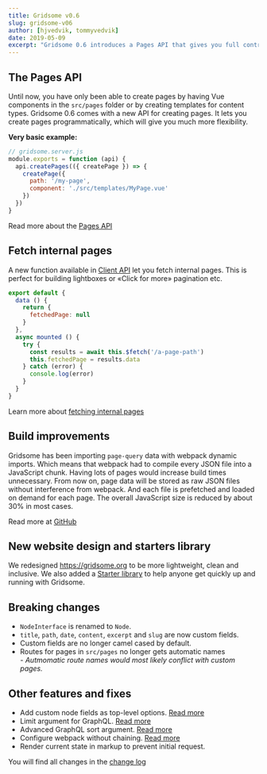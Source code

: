 ```yaml
---
title: Gridsome v0.6
slug: gridsome-v06
author: [hjvedvik, tommyvedvik]
date: 2019-05-09
excerpt: "Gridsome 0.6 introduces a Pages API that gives you full control of page creation. It also has an API that let you fetch internal pages into other pages and components. Perfect for lightboxes or «Click for more» pagination etc."
---
```


## The Pages API

Until now, you have only been able to create pages by having Vue components in the `src/pages` folder or by creating templates for content types. Gridsome 0.6 comes with a new API for creating pages. It lets you create pages programmatically, which will give you much more flexibility.

**Very basic example:**

```js
// gridsome.server.js
module.exports = function (api) {
  api.createPages(({ createPage }) => {
    createPage({
      path: '/my-page',
      component: './src/templates/MyPage.vue'
    })
  })
}
```

Read more about the [Pages API](/docs/pages-api)

## Fetch internal pages
A new function available in [Client API](/docs/client-api) let you fetch internal pages. This is perfect for building lightboxes or «Click for more» pagination etc.

```js
export default {
  data () {
    return {
      fetchedPage: null
    }
  },
  async mounted () {
    try {
      const results = await this.$fetch('/a-page-path')
      this.fetchedPage = results.data
    } catch (error) {
      console.log(error)
    }
  }
}
```

Learn more about [fetching internal pages](/docs/client-side-data)

## Build improvements

Gridsome has been importing `page-query` data with webpack dynamic imports. Which means that webpack had to compile every JSON file into a JavaScript chunk. Having lots of pages would increase build times unnecessary. From now on, page data will be stored as raw JSON files without interference from webpack. And each file is prefetched and loaded on demand for each page. The overall JavaScript size is reduced by about 30% in most cases.

Read more at [GitHub](https://github.com/gridsome/gridsome/pull/248)

## New website design and starters library

We redesigned https://gridsome.org to be more lightweight, clean and inclusive. We also added a [Starter library](/starters) to help anyone get quickly up and running with Gridsome.

## Breaking changes

- `NodeInterface` is renamed to `Node`.
- `title`, `path`, `date`, `content`, `excerpt` and `slug` are now custom fields.
- Custom fields are no longer camel cased by default.
- Routes for pages in `src/pages` no longer gets automatic names  
  *- Autmomatic route names would most likely conflict with custom pages.*

## Other features and fixes

- Add custom node fields as top-level options. [Read more](/docs/data-store-api#collectionaddnodeoptions)
- Limit argument for GraphQL. [Read more](/docs/querying-data#limit)
- Advanced GraphQL sort argument. [Read more](/docs/querying-data#advancedsorting)
- Configure webpack without chaining. [Read more](/docs/config#configurewebpack)
- Render current state in markup to prevent initial request.

You will find all changes in the [change log](https://github.com/gridsome/gridsome/blob/master/gridsome/CHANGELOG.md)
